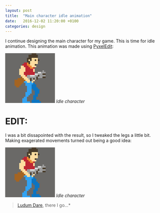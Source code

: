 ```yaml
---
layout: post
title:  "Main character idle animation"
date:   2016-12-02 11:20:00 +0100
categories: design
---
```

I continue designing the main character for my game. This is time for idle animation. This animation was made using [PyxelEdit](http://pyxeledit.com/):

![](/images/idle.gif)
*Idle character*

# EDIT:

I was a bit dissapointed with the result, so I tweaked the legs a little bit. Making exagerated movements turned out being a good idea:

![](/images/idle2.gif)
*Idle character*



>[Ludum Dare](http://ludumdare.com/compo/), there I go...*